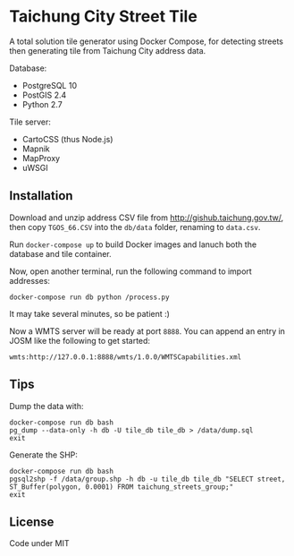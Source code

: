 # Taichung City Street Tile

A total solution tile generator using Docker Compose,
for detecting streets then generating tile from Taichung City address data.

Database:

* PostgreSQL 10
* PostGIS 2.4
* Python 2.7

Tile server:

* CartoCSS (thus Node.js)
* Mapnik
* MapProxy
* uWSGI

## Installation

Download and unzip address CSV file from <http://gishub.taichung.gov.tw/>,
then copy `TGOS_66.CSV` into the `db/data` folder, renaming to `data.csv`.

Run `docker-compose up` to build Docker images and lanuch both
the database and tile container.

Now, open another terminal, run the following command to import addresses:

    docker-compose run db python /process.py

It may take several minutes, so be patient :)

Now a WMTS server will be ready at port `8888`. You can append an entry
in JOSM like the following to get started:

    wmts:http://127.0.0.1:8888/wmts/1.0.0/WMTSCapabilities.xml


## Tips

Dump the data with:

    docker-compose run db bash
    pg_dump --data-only -h db -U tile_db tile_db > /data/dump.sql
    exit


Generate the SHP:

    docker-compose run db bash
    pgsql2shp -f /data/group.shp -h db -u tile_db tile_db "SELECT street, ST_Buffer(polygon, 0.0001) FROM taichung_streets_group;"
    exit

## License

Code under MIT
